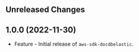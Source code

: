 Unreleased Changes
------------------

1.0.0 (2022-11-30)
------------------

* Feature - Initial release of `aws-sdk-docdbelastic`.

